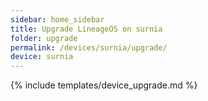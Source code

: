 ```yaml
---
sidebar: home_sidebar
title: Upgrade LineageOS on surnia
folder: upgrade
permalink: /devices/surnia/upgrade/
device: surnia
---
```

{% include templates/device_upgrade.md %}
